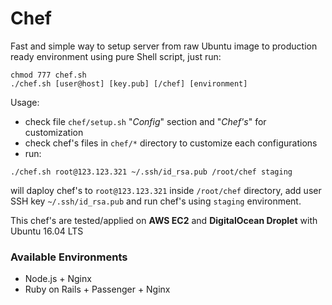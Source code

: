 # Chef

Fast and simple way to setup server from raw Ubuntu image to production ready environment using pure Shell script, just run:

```
chmod 777 chef.sh
./chef.sh [user@host] [key.pub] [/chef] [environment]
```

Usage:
* check file `chef/setup.sh` "*Config*" section and "*Chef's*" for customization
* check chef's files in `chef/*` directory to customize each configurations
* run:
```
./chef.sh root@123.123.321 ~/.ssh/id_rsa.pub /root/chef staging
```
will daploy chef's to `root@123.123.321` inside `/root/chef` directory, add user SSH key `~/.ssh/id_rsa.pub` and run chef's using `staging` environment.


This chef's are tested/applied on **AWS EC2** and **DigitalOcean Droplet** with Ubuntu 16.04 LTS
### Available Environments
* Node.js + Nginx
* Ruby on Rails + Passenger + Nginx
